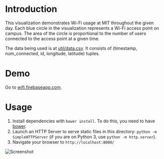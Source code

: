 # Introduction
This visualization demonstrates Wi-Fi usage at MIT throughout the given day. Each blue circle in the visualization represents a Wi-Fi access point on campus. The area of the circle is proportional to the number of users connected to the access point at a given time.

The data being used is at [util/data.csv](https://github.com/hariharsubramanyam/mit-wifi-data-vis/blob/master/util/data.csv). It consists of (timestamp, num_connected, id, longitude, latitude) tuples. 

# Demo

Go to [wifi.firebaseapp.com](http://wifi.firebaseapp.com).
# Usage

1. Install dependencies with `bower install`. To do this, you need to have [bower](http://bower.io/).
2. Launch an HTTP Server to serve static files in this directory: `python -m SimpleHTTPServer` (if you are on Python 3, use `python -m http.server`).
3. Navigate your browser to `http://localhost:8000/`

![Screenshot](https://raw.githubusercontent.com/hariharsubramanyam/mit-wifi-data-vis/master/images/screenshot.png)
